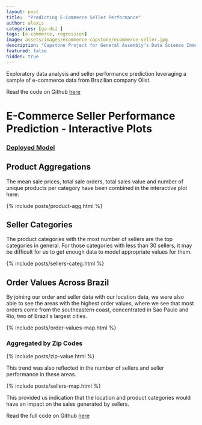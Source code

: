 ```yaml
---
layout: post
title:  "Predicting E-Commerce Seller Performance"
author: alexis
categories: [ga-dsi ]
tags: [e-commerce, regression]
image: assets/images/ecommerce-capstone/ecommerce-seller.jpg
description: "Capstone Project for General Assembly's Data Science Immersive"
featured: false
hidden: true
---
```


Exploratory data analysis and seller performance prediction leveraging a sample of e-commerce data from Brazilian company Olist. 

Read the code on Github [here](https://github.com/alexislimsh/dsiprojects/tree/master/capstone)

# E-Commerce Seller Performance Prediction - Interactive Plots

### <a href="https://ecommerce-seller-prediction.herokuapp.com/" target="_blank">Deployed Model</a>

## Product Aggregations

The mean sale prices, total sale orders, total sales value and number of unique products per category have been combined in the interactive plot here:

{% include posts/product-agg.html %}

## Seller Categories

The product categories with the most number of sellers are the top categories in general. For those categories with less than 30 sellers, it may be difficult for us to get enough data to model appropriate values for them.

{% include posts/sellers-categ.html %}

## Order Values Across Brazil

By joining our order and seller data with our location data, we were also able to see the areas with the highest order values, where we see that most orders come from the southeastern coast, concentrated in Sao Paulo and Rio, two of Brazil's largest cities. 

{% include posts/order-values-map.html %}

### Aggregated by Zip Codes
{% include posts/zip-value.html %}


This trend was also reflected in the number of sellers and seller performance in these areas.

{% include posts/sellers-map.html %}

This provided us indication that the location and product categories would have an impact on the sales generated by sellers.

Read the full code on Github [here](https://github.com/alexislimsh/dsiprojects/tree/master/capstone)
